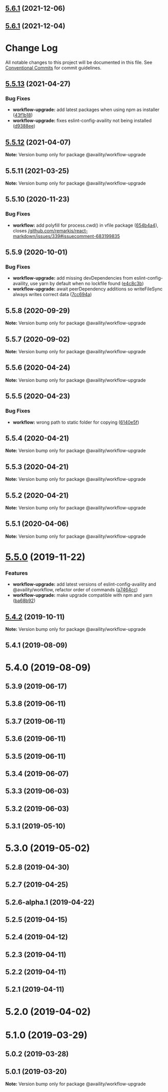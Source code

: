 ## [5.6.1](https://github.com/availity/availity-workflow/compare/@availity/workflow-upgrade@5.5.19...@availity/workflow-upgrade@5.6.1) (2021-12-06)



## [5.6.1](https://github.com/availity/availity-workflow/compare/@availity/workflow-upgrade@5.5.19...@availity/workflow-upgrade@5.6.1) (2021-12-04)



# Change Log

All notable changes to this project will be documented in this file.
See [Conventional Commits](https://conventionalcommits.org) for commit guidelines.

## [5.5.13](https://github.com/availity/availity-workflow/compare/@availity/workflow-upgrade@5.5.12...@availity/workflow-upgrade@5.5.13) (2021-04-27)


### Bug Fixes

* **workflow-upgrade:** add latest packages when using npm as installer ([43f1b18](https://github.com/availity/availity-workflow/commit/43f1b18a315fb8737eb971d531e8ef8a5ec6f165))
* **workflow-upgrade:** fixes eslint-config-availity not being installed ([d9388ee](https://github.com/availity/availity-workflow/commit/d9388ee5af48740c48100bc699a2d79d048058d3))





## [5.5.12](https://github.com/availity/availity-workflow/compare/@availity/workflow-upgrade@5.5.11...@availity/workflow-upgrade@5.5.12) (2021-04-07)

**Note:** Version bump only for package @availity/workflow-upgrade





## 5.5.11 (2021-03-25)

**Note:** Version bump only for package @availity/workflow-upgrade





## 5.5.10 (2020-11-23)


### Bug Fixes

* **workflow:** add polyfill for process.cwd() in vfile package ([654b4a4](https://github.com/availity/availity-workflow/commit/654b4a4d5cc579fd8f07ad6cd4243e37c7cd8c05)), closes [/github.com/remarkjs/react-markdown/issues/339#issuecomment-683199835](https://github.com//github.com/remarkjs/react-markdown/issues/339/issues/issuecomment-683199835)





## 5.5.9 (2020-10-01)


### Bug Fixes

* **workflow-upgrade:** add missing devDependencies from eslint-config-availity, use yarn by default when no lockfile found ([e4c8c3b](https://github.com/availity/availity-workflow/commit/e4c8c3b05802a7c4e9ed4b523090012cca47f115))
* **workflow-upgrade:** await peerDependency additions so writeFileSync always writes correct data ([7cc694a](https://github.com/availity/availity-workflow/commit/7cc694a2cf6064554b07112de932140cbbb89859))





## 5.5.8 (2020-09-29)

**Note:** Version bump only for package @availity/workflow-upgrade





## 5.5.7 (2020-09-02)

**Note:** Version bump only for package @availity/workflow-upgrade





## 5.5.6 (2020-04-24)

**Note:** Version bump only for package @availity/workflow-upgrade





## 5.5.5 (2020-04-23)


### Bug Fixes

* **workflow:** wrong path to static folder for copying ([6140e5f](https://github.com/availity/availity-workflow/commit/6140e5f7d3793493f2a865aa632b56ac55688e03))





## 5.5.4 (2020-04-21)

**Note:** Version bump only for package @availity/workflow-upgrade





## 5.5.3 (2020-04-21)

**Note:** Version bump only for package @availity/workflow-upgrade





## 5.5.2 (2020-04-21)

**Note:** Version bump only for package @availity/workflow-upgrade





## 5.5.1 (2020-04-06)

**Note:** Version bump only for package @availity/workflow-upgrade





# [5.5.0](https://github.com/availity/availity-workflow/compare/@availity/workflow-upgrade@5.4.2...@availity/workflow-upgrade@5.5.0) (2019-11-22)


### Features

* **workflow-upgrade:** add latest versions of eslint-config-availity and @availity/workflow, refactor order of commands ([a7464cc](https://github.com/availity/availity-workflow/commit/a7464ccf68bfff7f9b97ec9d870a7425ae83080a))
* **workflow-upgrade:** make upgrade compatible with npm and yarn ([ba68b92](https://github.com/availity/availity-workflow/commit/ba68b92d1368df22bebfd4c0d0a670cab9355eec))





## [5.4.2](https://github.com/availity/availity-workflow/compare/@availity/workflow-upgrade@5.4.1...@availity/workflow-upgrade@5.4.2) (2019-10-11)

**Note:** Version bump only for package @availity/workflow-upgrade





## 5.4.1 (2019-08-09)



# 5.4.0 (2019-08-09)



## 5.3.9 (2019-06-17)



## 5.3.8 (2019-06-11)



## 5.3.7 (2019-06-11)



## 5.3.6 (2019-06-11)



## 5.3.5 (2019-06-11)



## 5.3.4 (2019-06-07)



## 5.3.3 (2019-06-03)



## 5.3.2 (2019-06-03)



## 5.3.1 (2019-05-10)



# 5.3.0 (2019-05-02)



## 5.2.8 (2019-04-30)



## 5.2.7 (2019-04-25)



## 5.2.6-alpha.1 (2019-04-22)



## 5.2.5 (2019-04-15)



## 5.2.4 (2019-04-12)



## 5.2.3 (2019-04-11)



## 5.2.2 (2019-04-11)



## 5.2.1 (2019-04-11)



# 5.2.0 (2019-04-02)



# 5.1.0 (2019-03-29)



## 5.0.2 (2019-03-28)



## 5.0.1 (2019-03-20)

**Note:** Version bump only for package @availity/workflow-upgrade
